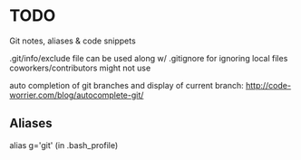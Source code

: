 # TODO
Git notes, aliases & code snippets

.git/info/exclude file can be used along w/ .gitignore for ignoring local files coworkers/contributors might not use

auto completion of git branches and display of current branch:
http://code-worrier.com/blog/autocomplete-git/

## Aliases
alias g='git' (in .bash_profile)

